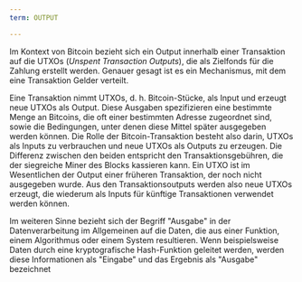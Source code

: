 ```yaml
---
term: OUTPUT

---
```

Im Kontext von Bitcoin bezieht sich ein Output innerhalb einer Transaktion auf die UTXOs (*Unspent Transaction Outputs*), die als Zielfonds für die Zahlung erstellt werden. Genauer gesagt ist es ein Mechanismus, mit dem eine Transaktion Gelder verteilt.

Eine Transaktion nimmt UTXOs, d. h. Bitcoin-Stücke, als Input und erzeugt neue UTXOs als Output. Diese Ausgaben spezifizieren eine bestimmte Menge an Bitcoins, die oft einer bestimmten Adresse zugeordnet sind, sowie die Bedingungen, unter denen diese Mittel später ausgegeben werden können. Die Rolle der Bitcoin-Transaktion besteht also darin, UTXOs als Inputs zu verbrauchen und neue UTXOs als Outputs zu erzeugen. Die Differenz zwischen den beiden entspricht den Transaktionsgebühren, die der siegreiche Miner des Blocks kassieren kann. Ein UTXO ist im Wesentlichen der Output einer früheren Transaktion, der noch nicht ausgegeben wurde. Aus den Transaktionsoutputs werden also neue UTXOs erzeugt, die wiederum als Inputs für künftige Transaktionen verwendet werden können.

Im weiteren Sinne bezieht sich der Begriff "Ausgabe" in der Datenverarbeitung im Allgemeinen auf die Daten, die aus einer Funktion, einem Algorithmus oder einem System resultieren. Wenn beispielsweise Daten durch eine kryptografische Hash-Funktion geleitet werden, werden diese Informationen als "Eingabe" und das Ergebnis als "Ausgabe" bezeichnet